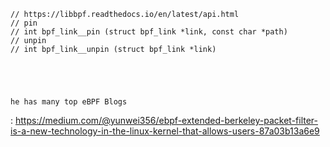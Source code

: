     // https://libbpf.readthedocs.io/en/latest/api.html
    // pin
    // int bpf_link__pin (struct bpf_link *link, const char *path)
    // unpin
    // int bpf_link__unpin (struct bpf_link *link)
    




    he has many top eBPF Blogs
:
https://medium.com/@yunwei356/ebpf-extended-berkeley-packet-filter-is-a-new-technology-in-the-linux-kernel-that-allows-users-87a03b13a6e9

